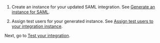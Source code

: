 1. Create an instance for your updated SAML integration. See [Generate an instance for SAML](/docs/guides/submit-oin-app/saml2/main/#generate-an-instance-for).

1. Assign test users for your generated instance. See [Assign test users to your integration instance](/docs/guides/submit-oin-app/saml2/main/#assign-test-users-to-your-integration-instance).

Next, go to [Test your integration](#test-your-integration).
